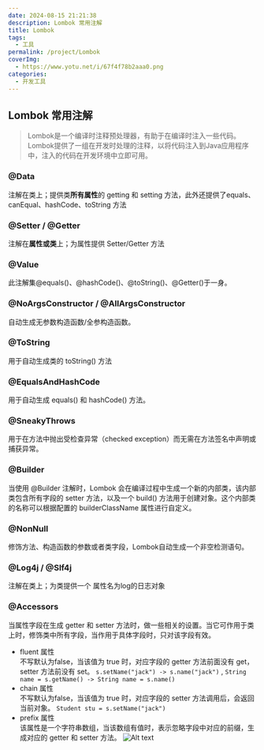 ```yaml
---
date: 2024-08-15 21:21:38
description: Lombok 常用注解
title: Lombok
tags:
  - 工具
permalink: /project/Lombok
coverImg:
  - https://www.yotu.net/i/67f4f78b2aaa0.png
categories:
  - 开发工具
---
```


## Lombok 常用注解
>Lombok是一个编译时注释预处理器，有助于在编译时注入一些代码。Lombok提供了一组在开发时处理的注释，以将代码注入到Java应用程序中，注入的代码在开发环境中立即可用。
### @Data 
  注解在类上；提供类**所有属性**的 getting 和 setting 方法，此外还提供了equals、canEqual、hashCode、toString 方法

### @Setter / @Getter 
  注解在**属性或类**上；为属性提供 Setter/Getter 方法

### @Value 
  此注解集@equals()、@hashCode()、@toString()、@Getter()于一身。
  
### @NoArgsConstructor / @AllArgsConstructor
  自动生成无参数构造函数/全参构造函数。

### @ToString
  用于自动生成类的 toString() 方法

### @EqualsAndHashCode
  用于自动生成 equals() 和 hashCode() 方法。

### @SneakyThrows
  用于在方法中抛出受检查异常（checked exception）而无需在方法签名中声明或捕获异常。

### @Builder
  当使用 @Builder 注解时，Lombok 会在编译过程中生成一个新的内部类，该内部类包含所有字段的 setter 方法，以及一个 build() 方法用于创建对象。这个内部类的名称可以根据配置的 builderClassName 属性进行自定义。

### @NonNull 
  修饰方法、构造函数的参数或者类字段，Lombok自动生成一个非空检测语句。

### @Log4j / @Slf4j
  注解在类上；为类提供一个 属性名为log的日志对象

### @Accessors 
  当属性字段在生成 getter 和 setter 方法时，做一些相关的设置。当它可作用于类上时，修饰类中所有字段，当作用于具体字段时，只对该字段有效。
  - fluent 属性\
    不写默认为false，当该值为 true 时，对应字段的 getter 方法前面没有 get，setter 方法前没有 set。
    `s.setName("jack") -> s.name("jack")` , 
    `String name = s.getName() -> String name = s.name()`
  - chain 属性\
    不写默认为false，当该值为 true 时，对应字段的 setter 方法调用后，会返回当前对象。
    `Student stu = s.setName("jack")`
  - prefix 属性\
    该属性是一个字符串数组，当该数组有值时，表示忽略字段中对应的前缀，生成对应的 getter 和 setter 方法。
    ![Alt text](/picture/library/image-3.png)